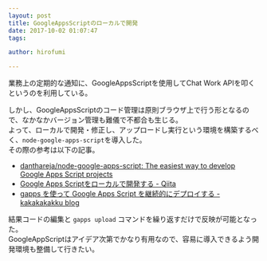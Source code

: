 ```yaml
---
layout: post
title: GoogleAppsScriptのローカルで開発
date: 2017-10-02 01:07:47
tags:

author: hirofumi

---
```

業務上の定期的な通知に、GoogleAppsScriptを使用してChat Work APIを叩くというのを利用している。

しかし、GoogleAppsScriptのコード管理は原則ブラウザ上で行う形となるので、なかなかバージョン管理も難儀で不都合も生じる。  
よって、ローカルで開発・修正し、アップロードし実行という環境を構築するべく、`node-google-apps-script`を導入した。  
その際の参考は以下の記事。

-   [danthareja/node-google-apps-script: The easiest way to develop Google Apps Script projects](https://github.com/danthareja/node-google-apps-script)
-   [Google Apps Scriptをローカルで開発する - Qiita](https://qiita.com/ttyokoyama/items/a4edfdcfcad56d664522)
-   [gapps を使って Google Apps Script を継続的にデプロイする - kakakakakku blog](http://kakakakakku.hatenablog.com/entry/2017/02/26/034115)

結果コードの編集と `gapps upload` コマンドを繰り返すだけで反映が可能となった。  
GoogleAppScriptはアイデア次第でかなり有用なので、容易に導入できるよう開発環境も整備して行きたい。